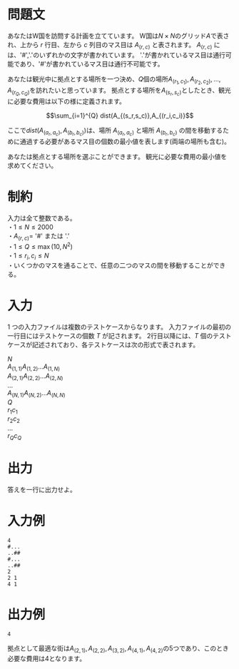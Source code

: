 # 問題文

あなたはW国を訪問する計画を立てています。
W国は$N × N$のグリッド$A$で表され、上から $r$ 行目、左から $c$ 列目のマス目は $A_{(r,c)}$ と表されます。
$A_{(r,c)}$ には、'#','.'のいずれかの文字が書かれています。
'.'が書かれているマス目は通行可能であり、'#'が書かれているマス目は通行不可能です。

あなたは観光中に拠点とする場所を一つ決め、$Q$個の場所$A_{(r_1,c_1)},A_{(r_2,c_2)}, ... , A_{(r_Q,c_Q)}$を訪れたいと思っています。
拠点とする場所を$A_{(s_r,s_c)}$としたとき、観光に必要な費用は以下の様に定義されます。

$$\sum_{i=1}^{Q} dist(A_{(s_r,s_c)},A_{(r_i,c_i)}$$

ここで$dist(A_{(a_r,a_c)},A_{(b_r,b_c)})$は、場所 $A_{(a_r,a_c)}$ と場所 $A_{(b_r,b_c)}$ の間を移動するために通過する必要があるマス目の個数の最小値を表します(両端の場所も含む)。

あなたは拠点とする場所を選ぶことができます。
観光に必要な費用の最小値を求めてください。

# 制約
入力は全て整数である。  
・$1 \leq N \leq 2000$  
・$A_{(r,c)}=$ '#' または '.'  
・$1 \leq Q \leq \max(10,N^2)$  
・$1 \leq r_i, c_i \leq N$  
・いくつかのマスを通ることで、任意の二つのマスの間を移動することができる。

# 入力

1 つの入力ファイルは複数のテストケースからなります。
入力ファイルの最初の一行目にはテストケースの個数 $T$ が記されます。
2行目以降には、$T$ 個のテストケースが記述されており、各テストケースは次の形式で表されます。

$N$  
$A_{(1,1)} A_{(1,2)}  ...   A_{(1,N)}$  
$A_{(2,1)} A_{(2,2)}  ...   A_{(2,N)}$  
$...$  
$A_{(N,1)} A_{(N,2)}  ...   A_{(N,N)}$  
$Q$  
$r_1 c_1$  
$r_2 c_2$  
...  
$r_Q c_Q$  

# 出力
答えを一行に出力せよ。

# 入力例

```
4  
#...  
..## 
#... 
..##
2
2 1  
4 1
```

# 出力例

```
4
```
拠点として最適な街は$A_{(2,1)},A_{(2,2)},A_{(3,2)},A_{(4,1)},A_{(4,2)}$の5つであり、このとき必要な費用は4となります。
